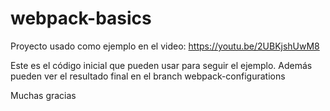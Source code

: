# webpack-basics

Proyecto usado como ejemplo en el video:
https://youtu.be/2UBKjshUwM8

Este es el código inicial que pueden usar para seguir el ejemplo.
Además pueden ver el resultado final en el branch webpack-configurations

Muchas gracias
